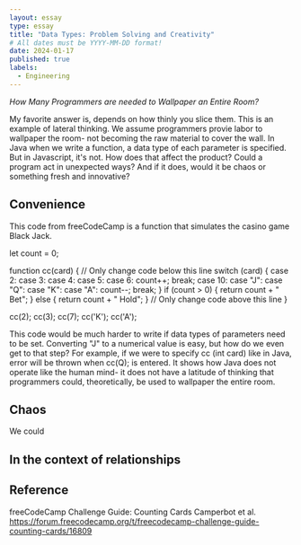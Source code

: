 ```yaml
---
layout: essay
type: essay
title: "Data Types: Problem Solving and Creativity"
# All dates must be YYYY-MM-DD format!
date: 2024-01-17
published: true
labels:
  - Engineering
---
```




*How Many Programmers are needed to Wallpaper an Entire Room?*

My favorite answer is, depends on how thinly you slice them. This is an example of lateral thinking. We assume programmers provie labor to wallpaper the room- not becoming the raw material to cover the wall. In Java when we write a function, a data type of each parameter is specified. But in Javascript, it's not. How does that affect the product? Could a program act in unexpected ways? And if it does, would it be chaos or something fresh and innovative?

## Convenience 

This code from freeCodeCamp is a function that simulates the casino game Black Jack.

let count = 0;

function cc(card) {
  // Only change code below this line
  switch (card) {
    case 2:
    case 3:
    case 4:
    case 5:
    case 6:
      count++;
      break;
    case 10:
    case "J":
    case "Q":
    case "K":
    case "A":
      count--;
      break;
  }
  if (count > 0) {
    return count + " Bet";
  } else {
    return count + " Hold";
  }
  // Only change code above this line
}

cc(2); cc(3); cc(7); cc('K'); cc('A');

This code would be much harder to write if data types of parameters need to be set.  Converting "J" to a numerical value is easy, but how do we even get to that step? For example, if we were to specify cc (int card) like in Java, error will be thrown when cc(Q); is entered. It shows how Java does not operate like the human mind- it does not have a latitude of thinking that programmers could, theoretically, be used to wallpaper the entire room. 

## Chaos

We could 
## In the context of relationships


## Reference

freeCodeCamp Challenge Guide: Counting Cards
Camperbot et al.
https://forum.freecodecamp.org/t/freecodecamp-challenge-guide-counting-cards/16809
